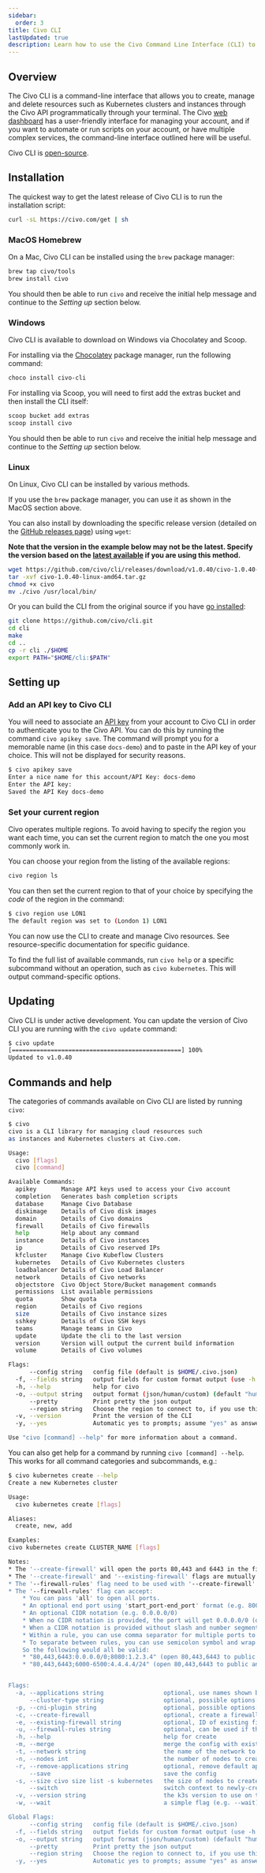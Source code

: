 ```yaml
---
sidebar:
  order: 3
title: Civo CLI
lastUpdated: true
description: Learn how to use the Civo Command Line Interface (CLI) to manage your Civo resources. Find out how to access features and tools from the command line. 
---
```


<head>
  <title>Using the Civo Command Line Interface (CLI) | Civo Documentation</title>
</head>

## Overview

The Civo CLI is a command-line interface that allows you to create, manage and delete resources such as Kubernetes clusters and instances through the Civo API programmatically through your terminal. The Civo [web dashboard](https://dashboard.civo.com) has a user-friendly interface for managing your account, and if you want to automate or run scripts on your account, or have multiple complex services, the command-line interface outlined here will be useful.

Civo CLI is [open-source](https://github.com/civo/cli).

## Installation

The quickest way to get the latest release of Civo CLI is to run the installation script:

```bash
curl -sL https://civo.com/get | sh
```

### MacOS Homebrew

On a Mac, Civo CLI can be installed using the `brew` package manager:

```bash
brew tap civo/tools
brew install civo
```

You should then be able to run `civo` and receive the initial help message and continue to the *Setting up* section below.

### Windows

Civo CLI is available to download on Windows via Chocolatey and Scoop.

For installing via the [Chocolatey](https://chocolatey.org/install) package manager, run the following command:

```powershell
choco install civo-cli
```

For installing via Scoop, you will need to first add the extras bucket and then install the CLI itself:

```powershell
scoop bucket add extras
scoop install civo
```

You should then be able to run `civo` and receive the initial help message and continue to the *Setting up* section below.

### Linux

On Linux, Civo CLI can be installed by various methods.

If you use the `brew` package manager, you can use it as shown in the MacOS section above.

You can also install by downloading the specific release version (detailed on the [GitHub releases page](https://github.com/civo/cli/releases)) using `wget`:

**Note that the version in the example below may not be the latest. Specify the version based on the [latest available](https://github.com/civo/cli/releases) if you are using this method.**

```bash
wget https://github.com/civo/cli/releases/download/v1.0.40/civo-1.0.40-linux-amd64.tar.gz
tar -xvf civo-1.0.40-linux-amd64.tar.gz
chmod +x civo
mv ./civo /usr/local/bin/
```

Or you can build the CLI from the original source if you have [go installed](https://go.dev/doc/install):

```bash
git clone https://github.com/civo/cli.git
cd cli
make
cd ..
cp -r cli ./$HOME
export PATH="$HOME/cli:$PATH"
```

## Setting up

### Add an API key to Civo CLI

You will need to associate an [API key](/account/api-keys/) from your account to Civo CLI in order to authenticate you to the Civo API. You can do this by running the command `civo apikey save`. The command will prompt you for a memorable name (in this case `docs-demo`) and to paste in the API key of your choice. This will not be displayed for security reasons.

```bash
$ civo apikey save
Enter a nice name for this account/API Key: docs-demo
Enter the API key:
Saved the API Key docs-demo
```

### Set your current region

Civo operates multiple regions. To avoid having to specify the region you want each time, you can set the current region to match the one you most commonly work in.

You can choose your region from the listing of the available regions:

```bash
civo region ls
```

You can then set the current region to that of your choice by specifying the *code* of the region in the command:

```bash
$ civo region use LON1
The default region was set to (London 1) LON1
```

You can now use the CLI to create and manage Civo resources. See resource-specific documentation for specific guidance.

To find the full list of available commands, run `civo help` or a specific subcommand without an operation, such as `civo kubernetes`. This will output command-specific options.

## Updating

Civo CLI is under active development. You can update the version of Civo CLI you are running with the `civo update` command:

```bash
$ civo update
[================================================] 100%
Updated to v1.0.40
```

## Commands and help

The categories of commands available on Civo CLI are listed by running `civo`:

```bash
$ civo
civo is a CLI library for managing cloud resources such
as instances and Kubernetes clusters at Civo.com.

Usage:
  civo [flags]
  civo [command]

Available Commands:
  apikey       Manage API keys used to access your Civo account
  completion   Generates bash completion scripts
  database     Manage Civo Database
  diskimage    Details of Civo disk images
  domain       Details of Civo domains
  firewall     Details of Civo firewalls
  help         Help about any command
  instance     Details of Civo instances
  ip           Details of Civo reserved IPs
  kfcluster    Manage Civo Kubeflow Clusters
  kubernetes   Details of Civo Kubernetes clusters
  loadbalancer Details of Civo Load Balancer
  network      Details of Civo networks
  objectstore  Civo Object Store/Bucket management commands
  permissions  List available permissions
  quota        Show quota
  region       Details of Civo regions
  size         Details of Civo instance sizes
  sshkey       Details of Civo SSH keys
  teams        Manage teams in Civo
  update       Update the cli to the last version
  version      Version will output the current build information
  volume       Details of Civo volumes

Flags:
      --config string   config file (default is $HOME/.civo.json)
  -f, --fields string   output fields for custom format output (use -h to determine fields)
  -h, --help            help for civo
  -o, --output string   output format (json/human/custom) (default "human")
      --pretty          Print pretty the json output
      --region string   Choose the region to connect to, if you use this option it will use it over the default region
  -v, --version         Print the version of the CLI
  -y, --yes             Automatic yes to prompts; assume "yes" as answer to all prompts and run non-interactively

Use "civo [command] --help" for more information about a command.
```

You can also get help for a command by running `civo [command] --help`. This works for all command categories and subcommands, e.g.:

```bash
$ civo kubernetes create --help
Create a new Kubernetes cluster

Usage:
  civo kubernetes create [flags]

Aliases:
  create, new, add

Examples:
civo kubernetes create CLUSTER_NAME [flags]

Notes:
* The '--create-firewall' will open the ports 80,443 and 6443 in the firewall if '--firewall-rules' is not used.
* The '--create-firewall' and '--existing-firewall' flags are mutually exclusive. You can't use them together.
* The '--firewall-rules' flag need to be used with '--create-firewall'.
* The '--firewall-rules' flag can accept:
    * You can pass 'all' to open all ports.
    * An optional end port using 'start_port-end_port' format (e.g. 8000-8100)
    * An optional CIDR notation (e.g. 0.0.0.0/0)
    * When no CIDR notation is provided, the port will get 0.0.0.0/0 (open to public) as default CIDR notation
    * When a CIDR notation is provided without slash and number segment, it will default to /32
    * Within a rule, you can use comma separator for multiple ports to have same CIDR notation
    * To separate between rules, you can use semicolon symbol and wrap everything in double quotes (see below)
    So the following would all be valid:
    * "80,443,6443:0.0.0.0/0;8080:1.2.3.4" (open 80,443,6443 to public and 8080 just for 1.2.3.4/32)
    * "80,443,6443;6000-6500:4.4.4.4/24" (open 80,443,6443 to public and 6000 to 6500 just for 4.4.4.4/24)


Flags:
  -a, --applications string                 optional, use names shown by running 'civo kubernetes applications ls'
      --cluster-type string                 optional, possible options: k3s,talos. (default "k3s")
  -p, --cni-plugin string                   optional, possible options: flannel,cilium. (default "flannel")
  -c, --create-firewall                     optional, create a firewall for the cluster with all open ports
  -e, --existing-firewall string            optional, ID of existing firewall to use
  -u, --firewall-rules string               optional, can be used if the --create-firewall flag is set, semicolon-separated list of ports to open (default "default")
  -h, --help                                help for create
  -m, --merge                               merge the config with existing kubeconfig if it already exists.
  -t, --network string                      the name of the network to use in the creation (default "default")
  -n, --nodes int                           the number of nodes to create (the master also acts as a node). (default 3)
  -r, --remove-applications string          optional, remove default application names shown by running  'civo kubernetes applications ls'
      --save                                save the config
  -s, --size civo size list -s kubernetes   the size of nodes to create. You can list available kubernetes sizes by civo size list -s kubernetes (default "g4s.kube.medium")
      --switch                              switch context to newly-created cluster
  -v, --version string                      the k3s version to use on the cluster. Defaults to the latest. Example - 'civo k3s create --version 1.21.2+k3s1' (default "latest")
  -w, --wait                                a simple flag (e.g. --wait) that will cause the CLI to spin and wait for the cluster to be ACTIVE

Global Flags:
      --config string   config file (default is $HOME/.civo.json)
  -f, --fields string   output fields for custom format output (use -h to determine fields)
  -o, --output string   output format (json/human/custom) (default "human")
      --pretty          Print pretty the json output
      --region string   Choose the region to connect to, if you use this option it will use it over the default region
  -y, --yes             Automatic yes to prompts; assume "yes" as answer to all prompts and run non-interactively
```